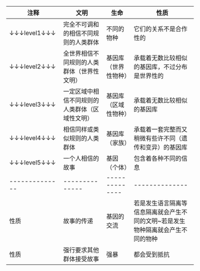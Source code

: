 |注释|文明|生命|性质|
|----|----|----|----|
|↓↓↓level1↓↓↓|完全不可调和的相信不同规则的人类群体|不同的物种|它们的关系不是合作性的|
|↓↓↓level2↓↓↓|全世界相信不同规则的人类群体（世界性文明）|基因库（世界性物种）|承载着无数比较相似的基因库，不过分布是世界性的|
|↓↓↓level3↓↓↓|一定区域中相信不同规则的人类群体（区域性文明）|基因库（区域性物种）|承载着无数比较相似的基因库|
|↓↓↓level4↓↓↓|相信同样或类似规则的人类群体|基因库（家族）|承载着一套完整而又稍微有些许不同（遗传和变异）的基因库|
|↓↓↓level5↓↓↓|一个人相信的故事|基因（个体）|包含着各种不同的信息|
|--------------|--------------|--------------|--------------|
|性质|故事的传递|基因的交流|若是发生语言隔离等信息隔离就会产生不同的文明~若是发生物种隔离就会产生不同的物种|
|性质|强行要求其他群体接受故事|强暴|都会受到抵抗|
